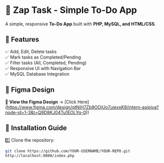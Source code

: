 # 🚀 Zap Task - Simple To-Do App

A simple, responsive **To-Do App** built with **PHP, MySQL, and HTML/CSS**.

## 🌟 Features
✅ Add, Edit, Delete tasks  
✅ Mark tasks as Completed/Pending  
✅ Filter tasks (All, Completed, Pending)  
✅ Responsive UI with Navigation Bar  
✅ MySQL Database Integration  

## 🎨 Figma Design
📌 **View the Figma Design** → [Click Here] (https://www.figma.com/design/qtNiH7Zb9OOiUo7uiexsK8/intern-asipiya?node-id=1-3&t=Q9D8KJ04Tu1EOLYq-0))

## 📌 Installation Guide

1️⃣ Clone the repository:
   ```sh
   git clone https://github.com/YOUR-USERNAME/YOUR-REPO.git
http://localhost:8000/index.php
